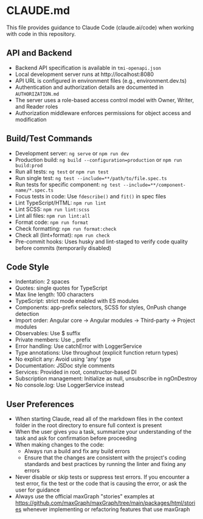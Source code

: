 # CLAUDE.md

This file provides guidance to Claude Code (claude.ai/code) when working with code in this repository.

## API and Backend

- Backend API specification is available in `tmi-openapi.json`
- Local development server runs at http://localhost:8080
- API URL is configured in environment files (e.g., environment.dev.ts)
- Authentication and authorization details are documented in `AUTHORIZATION.md`
- The server uses a role-based access control model with Owner, Writer, and Reader roles
- Authorization middleware enforces permissions for object access and modification

## Build/Test Commands

- Development server: `ng serve` or `npm run dev`
- Production build: `ng build --configuration=production` or `npm run build:prod`
- Run all tests: `ng test` or `npm run test`
- Run single test: `ng test --include=**/path/to/file.spec.ts`
- Run tests for specific component: `ng test --include=**/component-name/*.spec.ts`
- Focus tests in code: Use `fdescribe()` and `fit()` in spec files
- Lint TypeScript/HTML: `npm run lint`
- Lint SCSS: `npm run lint:scss`
- Lint all files: `npm run lint:all`
- Format code: `npm run format`
- Check formatting: `npm run format:check`
- Check all (lint+format): `npm run check`
- Pre-commit hooks: Uses husky and lint-staged to verify code quality before commits (temporarily disabled)

## Code Style

- Indentation: 2 spaces
- Quotes: single quotes for TypeScript
- Max line length: 100 characters
- TypeScript: strict mode enabled with ES modules
- Components: app-prefix selectors, SCSS for styles, OnPush change detection
- Import order: Angular core → Angular modules → Third-party → Project modules
- Observables: Use $ suffix
- Private members: Use \_ prefix
- Error handling: Use catchError with LoggerService
- Type annotations: Use throughout (explicit function return types)
- No explicit any: Avoid using 'any' type
- Documentation: JSDoc style comments
- Services: Provided in root, constructor-based DI
- Subscription management: Initialize as null, unsubscribe in ngOnDestroy
- No console.log: Use LoggerService instead

## User Preferences

- When starting Claude, read all of the markdown files in the context folder in the root directory to ensure full context is present
- When the user gives you a task, summarize your understanding of the task and ask for confirmation before proceeding
- When making changes to the code:
  - Always run a build and fix any build errors
  - Ensure that the changes are consistent with the project's coding standards and best practices by running the linter and fixing any errors
- Never disable or skip tests or suppress test errors. If you encounter a test error, fix the test or the code that is causing the error, or ask the user for guidance
- Always use the official maxGraph "stories" examples at https://github.com/maxGraph/maxGraph/tree/main/packages/html/stories whenever implementing or refactoring features that use maxGraph
